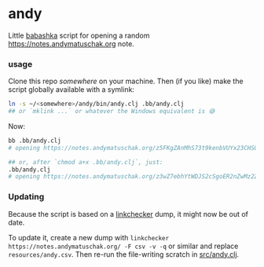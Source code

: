 # andy

Little [babashka](https://babashka.org) script for opening a random https://notes.andymatuschak.org note.

### usage

Clone this repo _somewhere_ on your machine. Then (if you like) make the script globally available with a symlink:

```bash
ln -s ~/<somewhere>/andy/bin/andy.clj .bb/andy.clj
## or `mklink ...` or whatever the Windows equivalent is 😅
```

Now:

```bash
bb .bb/andy.clj
# opening https://notes.andymatuschak.org/z5FKgZAnMhS73t9kenbVUYx23CHSQAE1gKxVf

## or, after `chmod a+x .bb/andy.clj`, just:
.bb/andy.clj
# opening https://notes.andymatuschak.org/z3wZ7ebhYtWDJS2cSgoER2nZwMz2Zpc2pVAYz
```

### Updating

Because the script is based on a [linkchecker](https://linkchecker.github.io/linkchecker/) dump, it might now be out of date.

To update it, create a new dump with `linkchecker https://notes.andymatuschak.org/ -F csv -v -q` or similar and replace `resources/andy.csv`. Then re-run the file-writing scratch in [src/andy.clj](src/andy.clj).
